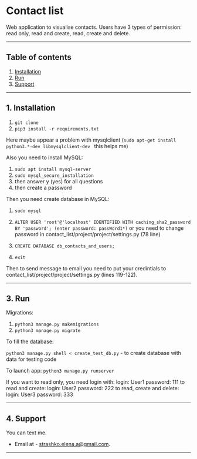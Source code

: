 # Contact list

Web application to visualise contacts.
Users have 3 types of permission: read only, read and create, read, create and delete.

---

## Table of contents

1.  [ Installation ](#installation)
2.  [ Run ](#run)
3.  [ Support ](#support)

---


<a name="installation"></a>
## 1. Installation

1. ``` git clone  ```
2. ``` pip3 install -r requirements.txt ```

Here maybe appear a problem with mysqlclient
(```sudo apt-get install python3.*-dev libmysqlclient-dev ``` this helps me)


Also you need to install MySQL:
1. ``` sudo apt install mysql-server ```
2. ``` sudo mysql_secure_installation ```
3. then answer y (yes) for all questions
4. then create a password

Then you need create database in MySQL:
1. ``` sudo mysql ```
2. ``` ALTER USER 'root'@'localhost' IDENTIFIED WITH caching_sha2_password BY 'password'; (enter password: passWord1*) ```
or you need to change password in contact_list/project/project/settings.py (78 line)

3. ``` CREATE DATABASE db_contacts_and_users; ```
4. ``` exit ```


Then to send message to email you need to put your credintials to contact_list/project/project/settings.py  (lines 119-122).

---

<a name="run"></a>
## 3. Run

Migrations:

1. ```python3 manage.py makemigrations ```
2. ```python3 manage.py migrate ```


To fill the database:

 ``` python3 manage.py shell < create_test_db.py ``` - to create database with data for testing code

To launch app:
 ``` python3 manage.py runserver ```

If you want to read only, you need login with:
    login: User1
    password: 111
to read and create:
    login: User2
    password: 222
to read, create and delete:
    login: User3
    password: 333

---

<a name="support"></a>
## 4. Support

You can text me.

- Email at - strashko.elena.a@gmail.com.


---


